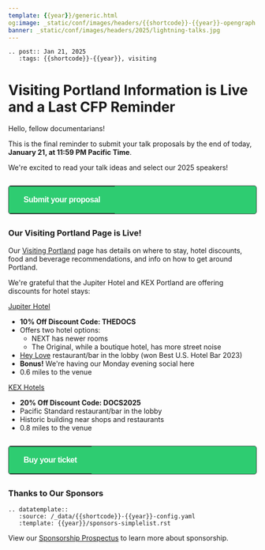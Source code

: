 ```yaml
---
template: {{year}}/generic.html
og:image: _static/conf/images/headers/{{shortcode}}-{{year}}-opengraph.jpg
banner: _static/conf/images/headers/2025/lightning-talks.jpg
---
```


```{eval-rst}
.. post:: Jan 21, 2025
   :tags: {{shortcode}}-{{year}}, visiting
```

# Visiting Portland Information is Live and a Last CFP Reminder

Hello, fellow documentarians!

This is the final reminder to submit your talk proposals by the end of today, **January 21, at 11:59 PM Pacific Time**.

We're excited to read your talk ideas and select our 2025 speakers!

<p style="margin: 2em 0;">
<table border="0" cellpadding="0" cellspacing="0" style="background-color:#2ECC71; border:1px solid #4a4a4a; border-radius:5px;">
  <tr>
    <td align="center" valign="middle" style="color:#FFFFFF; font-family:Helvetica, Arial, sans-serif; font-size:16px; font-weight:bold; letter-spacing:-.5px; line-height:150%; padding-top:15px; padding-right:30px; padding-bottom:15px; padding-left:30px;">
      <a href="https://www.writethedocs.org/conf/{{shortcode}}/{{year}}/cfp/" target="_blank" style="color:#FFFFFF; text-decoration:none; border-bottom: none;">Submit your proposal</a>
    </td>
  </tr>
</table>
</p>

### Our Visiting Portland Page is Live!

Our [Visiting Portland](https://www.writethedocs.org/conf/{{shortcode}}/{{year}}/visiting/) page has details on where to stay, hotel discounts, food and beverage recommendations, and info on how to get around Portland.

We're grateful that the Jupiter Hotel and KEX Portland are offering discounts for hotel stays:

[Jupiter Hotel](https://www.jupiterhotel.com/)

- **10% Off Discount Code: THEDOCS**
- Offers two hotel options:
  - NEXT has newer rooms
  - The Original, while a boutique hotel, has more street noise
- [Hey Love](https://www.heylovepdx.com/) restaurant/bar in the lobby (won Best U.S. Hotel Bar 2023)
- **Bonus!** We're having our Monday evening social here
- 0.6 miles to the venue

[KEX Hotels](https://kexhotels.com/)

- **20% Off Discount Code: DOCS2025**
- Pacific Standard restaurant/bar in the lobby
- Historic building near shops and restaurants
- 0.8 miles to the venue

<p style="margin: 2em 0;">
<table border="0" cellpadding="0" cellspacing="0" style="background-color:#2ECC71; border:1px solid #4a4a4a; border-radius:5px;">
  <tr>
    <td align="center" valign="middle" style="color:#FFFFFF; font-family:Helvetica, Arial, sans-serif; font-size:16px; font-weight:bold; letter-spacing:-.5px; line-height:150%; padding-top:15px; padding-right:30px; padding-bottom:15px; padding-left:30px;">
      <a href="https://www.writethedocs.org/conf/{{shortcode}}/{{year}}/tickets/" target="_blank" style="color:#FFFFFF; text-decoration:none; border-bottom: none;">Buy your ticket</a>
    </td>
  </tr>
</table>
</p>

### Thanks to Our Sponsors

```{eval-rst}
.. datatemplate::
   :source: /_data/{{shortcode}}-{{year}}-config.yaml
   :template: {{year}}/sponsors-simplelist.rst
```

View our [Sponsorship Prospectus](https://www.writethedocs.org/conf/{{shortcode}}/{{year}}/sponsors/prospectus/) to learn more about sponsorship.